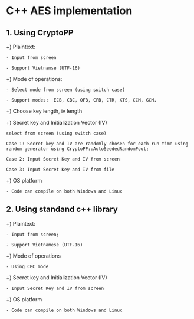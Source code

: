 # C++ AES implementation

## 1. Using CryptoPP
+) Plaintext: 

    - Input from screen
    
    - Support Vietnamse (UTF-16)
+) Mode of operations:

    - Select mode from screen (using switch case)
  
    - Support modes:  ECB, CBC, OFB, CFB, CTR, XTS, CCM, GCM.

+) Choose key length, iv length

+) Secret key and Initialization Vector (IV)

    select from screen (using switch case)

    Case 1: Secret key and IV are randomly chosen for each run time using random generator using CryptoPP::AutoSeededRandomPool;

    Case 2: Input Secret Key and IV from screen

    Case 3: Input Secret Key and IV from file

+) OS platform

    - Code can compile on both Windows and Linux

## 2. Using standand c++ library

+) Plaintext: 

    - Input from screen;

    - Support Vietnamese (UTF-16)

+) Mode of operations

    - Using CBC mode

+) Secret key and Initialization Vector (IV)

    - Input Secret Key and IV from screen

+) OS platform

    - Code can compile on both Windows and Linux
